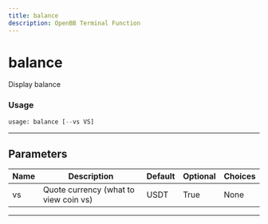 ```yaml
---
title: balance
description: OpenBB Terminal Function
---
```


# balance

Display balance

### Usage 
```python
usage: balance [--vs VS]
```
---
## Parameters

| Name | Description | Default | Optional | Choices |
| ---- | ----------- | ------- | -------- | ------- |
| vs | Quote currency (what to view coin vs) | USDT | True | None |
---

